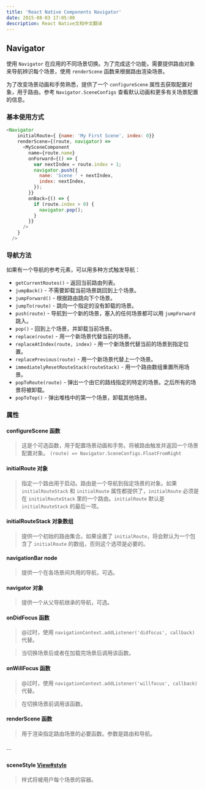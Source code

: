 ```yaml
---
title: 'React Native Components Navigator'
date: 2015-08-03 17:05:00
description: React Native文档中文翻译
---
```


## Navigator
使用 ```Navigator``` 在应用的不同场景切换。为了完成这个功能，需要提供路由对象来导航辨识每个场景，使用 ```renderScene``` 函数来根据路由渲染场景。

为了改变场景动画和手势熟悉，提供了一个 ```configureScene``` 属性去获取配置对象，用于路由。参考 ```Navigator.SceneConfigs``` 查看默认动画和更多有关场景配置的信息。

### 基本使用方式

```javascript
<Navigator
    initialRoute={ {name: 'My First Scene', index: 0}}
    renderScene={(route, navigator) =>
      <MySceneComponent
        name={route.name}
        onForward={() => {
          var nextIndex = route.index + 1;
          navigator.push({
            name: 'Scene ' + nextIndex,
            index: nextIndex,
          });
        }}
        onBack={() => {
          if (route.index > 0) {
            navigator.pop();
          }
        }}
      />
    }
  />
```

### 导航方法

如果有一个导航的参考元素，可以用多种方式触发导航：

- ```getCurrentRoutes()``` - 返回当前路由列表。
- ```jumpBack()``` - 不需要卸载当前场景跳回到上个场景。
- ```jumpForward()``` - 根据路由跳向下个场景。
- ```jumpTo(route)``` - 跳向一个指定的没有卸载的场景。
- ```push(route)``` - 导航到一个新的场景，塞入的任何场景都可以用 ```jumpForward``` 跳入。
- ```pop()``` - 回到上个场景，并卸载当前场景。
- ```replace(route)``` - 用一个新场景代替当前的场景。
- ```replaceAtIndex(route, index)``` - 用一个新场景代替当前的场景到指定位置。
- ```replacePrevious(route)``` - 用一个新场景代替上一个场景。
- ```immediatelyResetRouteStack(routeStack)``` - 用一个路由数组重置所用场景。
- ```popToRoute(route)``` - 弹出一个由它的路线指定的特定的场景。之后所有的场景将被卸载。
- ```popToTop()``` - 弹出堆栈中的第一个场景，卸载其他场景。

### 属性
#### configureScene 函数
> 这是个可选函数，用于配置场景动画和手势。将被路由触发并返回一个场景配置对象。
  ```(route) => Navigator.SceneConfigs.FloatFromRight```

#### initialRoute 对象
> 指定一个路由用于启动。路由是一个导航到指定场景的对象。如果 ```initialRouteStack``` 和 ```initialRoute``` 属性都提供了，```initialRoute``` 必须是在 ```initialRouteStack``` 里的一个路由。```initialRoute``` 默认是 ```initialRouteStack``` 的最后一项。

#### initialRouteStack 对象数组
> 提供一个初始的路由集合。如果设置了 ```initialRoute```，将会默认为一个包含了 ```initialRoute``` 的数组，否则这个选项是必要的。

#### navigationBar node
> 提供一个在各场景间共用的导航，可选。

#### navigator 对象
> 提供一个从父导航继承的导航，可选。

#### onDidFocus 函数
> @过时，使用 ```navigationContext.addListener('didfocus', callback)``` 代替。

> 当切换场景后或者在加载完场景后调用该函数。

#### onWillFocus 函数
> @过时，使用 ```navigationContext.addListener('willfocus', callback)``` 代替。

> 在切换场景前调用该函数。

#### renderScene 函数
> 用于渲染指定路由场景的必要函数。参数是路由和导航。

> ```(route, navigator) =>
  <MySceneComponent title={route.title} />```

#### sceneStyle [View#style](https://facebook.github.io/react-native/docs/view.html#style)
> 样式将被用户每个场景的容器。
